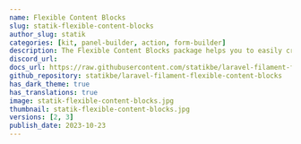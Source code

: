 ```yaml
---
name: Flexible Content Blocks
slug: statik-flexible-content-blocks
author_slug: statik
categories: [kit, panel-builder, action, form-builder]
description: The Flexible Content Blocks package helps you to easily create content in Filament for any model, with predefined blocks, and foreach block an extendable Blade view component.
discord_url: 
docs_url: https://raw.githubusercontent.com/statikbe/laravel-filament-flexible-content-blocks/main/README.md
github_repository: statikbe/laravel-filament-flexible-content-blocks
has_dark_theme: true
has_translations: true
image: statik-flexible-content-blocks.jpg
thumbnail: statik-flexible-content-blocks.jpg
versions: [2, 3]
publish_date: 2023-10-23
---
```

